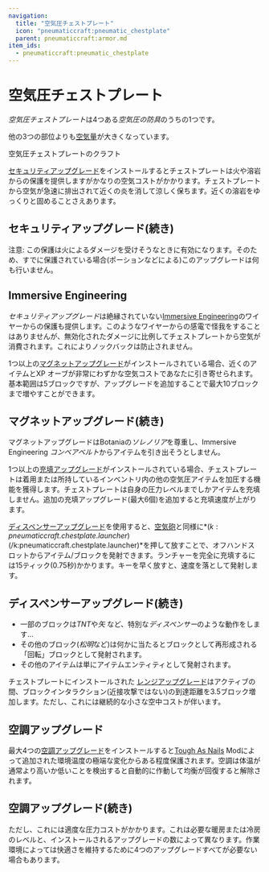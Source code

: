 ```yaml
---
navigation:
  title: "空気圧チェストプレート"
  icon: "pneumaticcraft:pneumatic_chestplate"
  parent: pneumaticcraft:armor.md
item_ids:
  - pneumaticcraft:pneumatic_chestplate
---
```


# 空気圧チェストプレート

*空気圧チェストプレート*は4つある*空気圧の防具*のうちの1つです。

他の3つの部位よりも[空気量](../pressure.md)が大きくなっています。

空気圧チェストプレートのクラフト

<Recipe id="pneumaticcraft:pneumatic_chestplate" />

<ItemImage id="pneumaticcraft:security_upgrade" />

[セキュリティアップグレード](../upgrades.md#security)をインストールするとチェストプレートは火や溶岩からの保護を提供しますがかなりの空気コストがかかります。チェストプレートから空気が急速に排出されて近くの炎を消して涼しく保ちます。近くの溶岩をゆっくりと固めることさえあります。

## セキュリティアップグレード(続き)

注意: この保護は火によるダメージを受けそうなときに有効になります。そのため、すでに保護されている場合(ポーションなどによる)このアップグレードは何も行いません。

## Immersive Engineering

<ItemImage id="immersiveengineering:wirecoil_copper" />

*セキュリティアップグレード*は絶縁されていない[Immersive Engineering](https://minecraft.curseforge.com/projects/immersive-engineering)のワイヤーからの保護も提供します。このようなワイヤーからの感電で怪我をすることはありませんが、無効化されたダメージに比例してチェストプレートから空気が消費されます。これによりノックバックは防止されません。

<ItemImage id="pneumaticcraft:magnet_upgrade" />

1つ以上の[マグネットアップグレード](../upgrades.md#magnet)がインストールされている場合、近くのアイテムとXP オーブが非常にわずかな空気コストであなたに引き寄せられます。基本範囲は5ブロックですが、アップグレードを追加することで最大10ブロックまで増やすことができます。

## マグネットアップグレード(続き)

マグネットアップグレードはBotaniaの*ソレノリア*を尊重し、Immersive Engineering *コンベアベルト*からアイテムを引き出そうとしません。

<ItemImage id="pneumaticcraft:charging_upgrade" />

1つ以上の[充填アップグレード](../upgrades.md#charging)がインストールされている場合、チェストプレートは着用または所持しているインベントリ内の他の空気圧アイテムを加圧する機能を獲得します。チェストプレートは自身の圧力レベルまでしかアイテムを充填しません。追加の充填アップグレード(最大6個)を追加すると充填速度が上がります。

<ItemImage id="pneumaticcraft:dispenser_upgrade" />

[ディスペンサーアップグレード](../upgrades.md#dispenser)を使用すると、[空気砲](../air_cannon.md)と同様に*$(k:pneumaticcraft.chestplate.launcher)$(/k:pneumaticcraft.chestplate.launcher)*を押して放すことで、オフハンドスロットからアイテム/ブロックを発射できます。ランチャーを完全に充填するには15ティック(0.75秒)かかります。キーを早く放すと、速度を落として発射します。

## ディスペンサーアップグレード(続き)


- 一部のブロックは*TNT*や*矢* など、特別な*ディスペンサー*のような動作をします...
- その他のブロック(*松明*など)は何かに当たるとブロックとして再形成される「回転」ブロックとして発射されます。
- その他のアイテムは単にアイテムエンティティとして発射されます。

<ItemImage id="pneumaticcraft:range_upgrade" />

チェストプレートにインストールされた [レンジアップグレード](../upgrades.md#range)はアクティブの間、ブロックインタラクション(近接攻撃ではない)の到達距離を3.5ブロック増加します。ただし、これには継続的な小さな空中コストが伴います。

## 空調アップグレード

<ItemImage id="pneumaticcraft:air_conditioning_upgrade" />

最大4つの[空調アップグレード](../upgrades.md#air_conditioning)をインストールすると[Tough As Nails](https://minecraft.curseforge.com/projects/tough-as-nails) Modによって追加された環境温度の極端な変化からある程度保護されます。空調は体温が通常より高いか低いことを検出すると自動的に作動して均衡が回復すると解除されます。

## 空調アップグレード(続き)

ただし、これには適度な圧力コストがかかります。これは必要な暖房または冷房のレベルと、インストールされるアップグレードの数によって異なります。作業環境によっては快適さを維持するために4つのアップグレードすべてが必要ない場合もあります。

